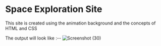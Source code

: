 # Space Exploration Site

This site is created using the animation background and the concepts of HTML and CSS

The output will look like :--
![Screenshot (30)](https://github.com/prashantsingh5/html_projects/assets/136187698/7adacc94-93a5-479f-9f6b-17ba274441d5)
